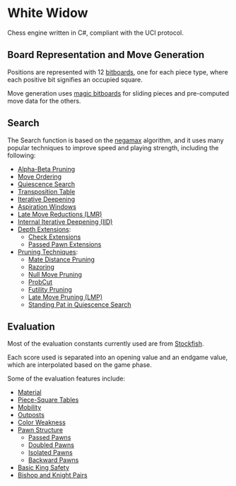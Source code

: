 # White Widow

Chess engine written in C#, compliant with the UCI protocol.

## Board Representation and Move Generation

Positions are represented with 12 [bitboards](https://www.chessprogramming.org/Bitboards), one for each piece type, where each positive bit signifies an occupied square.

Move generation uses [magic bitboards](https://www.chessprogramming.org/Magic_Bitboards) for sliding pieces and pre-computed move data for the others.

## Search

The Search function is based on the [negamax](https://www.chessprogramming.org/Negamax) algorithm, and it uses many popular techniques to improve speed and playing strength, including the following:
- [Alpha-Beta Pruning](https://www.chessprogramming.org/Alpha-Beta)
- [Move Ordering](https://www.chessprogramming.org/Move_Ordering)
- [Quiescence Search](https://www.chessprogramming.org/Quiescence_Search)
- [Transposition Table](https://www.chessprogramming.org/Transposition_Table)
- [Iterative Deepening](https://www.chessprogramming.org/Iterative_Deepening)
- [Aspiration Windows](https://www.chessprogramming.org/Aspiration_Windows)
- [Late Move Reductions (LMR)](https://www.chessprogramming.org/Late_Move_Reductions)
- [Internal Iterative Deepening (IID)](https://www.chessprogramming.org/Internal_Iterative_Deepening)
- [Depth Extensions](https://www.chessprogramming.org/Extensions):
  - [Check Extensions](https://www.chessprogramming.org/Check_Extensions)
  - [Passed Pawn Extensions](https://www.chessprogramming.org/Passed_Pawn_Extensions)
- [Pruning Techniques](https://www.chessprogramming.org/Pruning):
  - [Mate Distance Pruning](https://www.chessprogramming.org/Mate_Distance_Pruning)
  - [Razoring](https://www.chessprogramming.org/Razoring)
  - [Null Move Pruning](https://www.chessprogramming.org/Null_Move_Pruning)
  - [ProbCut](https://www.chessprogramming.org/ProbCut)
  - [Futility Pruning](https://www.chessprogramming.org/Futility_Pruning)
  - [Late Move Pruning (LMP)](https://www.chessprogramming.org/Futility_Pruning#MoveCountBasedPruning)
  - [Standing Pat in Quiescence Search](https://www.chessprogramming.org/Quiescence_Search#StandPat)

## Evaluation

Most of the evaluation constants currently used are from [Stockfish](https://github.com/official-stockfish/Stockfish).

Each score used is separated into an opening value and an endgame value, which are interpolated based on the game phase.

Some of the evaluation features include:
- [Material](https://www.chessprogramming.org/Material)
- [Piece-Square Tables](https://www.chessprogramming.org/Piece-Square_Tables)
- [Mobility](https://www.chessprogramming.org/Mobility)
- [Outposts](https://www.chessprogramming.org/Outposts)
- [Color Weakness](https://www.chessprogramming.org/Color_Weakness)
- [Pawn Structure](https://www.chessprogramming.org/Pawn_Structure)
  - [Passed Pawns](https://www.chessprogramming.org/Passed_Pawn)
  - [Doubled Pawns](https://www.chessprogramming.org/Doubled_Pawn)
  - [Isolated Pawns](https://www.chessprogramming.org/Isolated_Pawn)
  - [Backward Pawns](https://www.chessprogramming.org/Backward_Pawn)
- [Basic King Safety](https://www.chessprogramming.org/King_Safety)
- [Bishop and Knight Pairs](https://www.chessprogramming.org/Bishop_Pair)
